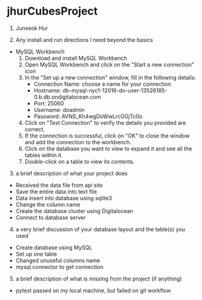 # jhurCubesProject

1. Junseok Hur

2. Any install and run directions I need beyond the basics
- MySQL Workbench
  1. Download and install MySQL Workbench
  2. Open MySQL Workbench and click on the "Start a new connection" icon
  3. In the "Set up a new connection" window, fill in the following details:
     - Connection Name: choose a name for your connection
     - Hostname: db-mysql-nyc1-12016-do-user-13526185-0.b.db.ondigitalocean.com
     - Port: 25060
     - Username: doadmin
     - Password: AVNS_Kh4wgDoWwLrcGGjTc0o
  4. Click on "Test Connection" to verify the details you provided are correct.
  5. If the connection is successful, click on "OK" to close the window and add the connection to the workbench.
  6. Click on the database you want to view to expand it and see all the tables within it.
  7. Double-click on a table to view its contents.

3. a brief description of what your project does
- Received the data file from api site
- Save the entire data into text file
- Data insert into database using sqlite3
- Change the column name
- Create the database cluster using Digitalocean
- Connect to database server

4. a very brief discussion of your database layout and the table(s) you used
- Create database using MySQL
- Set up one table
- Changed unuseful columns name
- mysql.connector to get connection

5. a brief description of what is missing from the project (if anything)
- pytest passed on my local machine, but failed on git workflow
